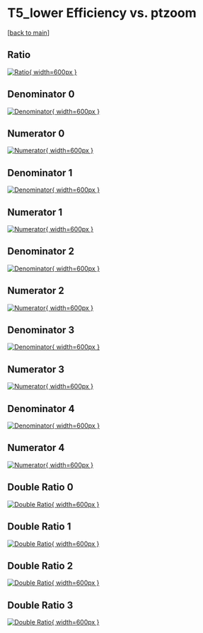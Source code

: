 # T5_lower Efficiency vs. ptzoom

[[back to main](./)]



## Ratio

[![Ratio](../mtv/var/T5_lower_vtr_0_1_eff_ptzoom.png){ width=600px }](../mtv/var/T5_lower_vtr_0_1_eff_ptzoom.pdf)

## Denominator 0

[![Denominator](../mtv/den/T5_lower_vtr_0_1_eff_ptzoom_den0.png){ width=600px }](../mtv/den/T5_lower_vtr_0_1_eff_ptzoom_den0.pdf)

## Numerator 0

[![Numerator](../mtv/num/T5_lower_vtr_0_1_eff_ptzoom_num0.png){ width=600px }](../mtv/num/T5_lower_vtr_0_1_eff_ptzoom_num0.pdf)

## Denominator 1

[![Denominator](../mtv/den/T5_lower_vtr_0_1_eff_ptzoom_den1.png){ width=600px }](../mtv/den/T5_lower_vtr_0_1_eff_ptzoom_den1.pdf)

## Numerator 1

[![Numerator](../mtv/num/T5_lower_vtr_0_1_eff_ptzoom_num1.png){ width=600px }](../mtv/num/T5_lower_vtr_0_1_eff_ptzoom_num1.pdf)

## Denominator 2

[![Denominator](../mtv/den/T5_lower_vtr_0_1_eff_ptzoom_den2.png){ width=600px }](../mtv/den/T5_lower_vtr_0_1_eff_ptzoom_den2.pdf)

## Numerator 2

[![Numerator](../mtv/num/T5_lower_vtr_0_1_eff_ptzoom_num2.png){ width=600px }](../mtv/num/T5_lower_vtr_0_1_eff_ptzoom_num2.pdf)

## Denominator 3

[![Denominator](../mtv/den/T5_lower_vtr_0_1_eff_ptzoom_den3.png){ width=600px }](../mtv/den/T5_lower_vtr_0_1_eff_ptzoom_den3.pdf)

## Numerator 3

[![Numerator](../mtv/num/T5_lower_vtr_0_1_eff_ptzoom_num3.png){ width=600px }](../mtv/num/T5_lower_vtr_0_1_eff_ptzoom_num3.pdf)

## Denominator 4

[![Denominator](../mtv/den/T5_lower_vtr_0_1_eff_ptzoom_den4.png){ width=600px }](../mtv/den/T5_lower_vtr_0_1_eff_ptzoom_den4.pdf)

## Numerator 4

[![Numerator](../mtv/num/T5_lower_vtr_0_1_eff_ptzoom_num4.png){ width=600px }](../mtv/num/T5_lower_vtr_0_1_eff_ptzoom_num4.pdf)

## Double Ratio 0

[![Double Ratio](../mtv/ratio/T5_lower_vtr_0_1_eff_ptzoom_ratio0.png){ width=600px }](../mtv/ratio/T5_lower_vtr_0_1_eff_ptzoom_ratio0.pdf)

## Double Ratio 1

[![Double Ratio](../mtv/ratio/T5_lower_vtr_0_1_eff_ptzoom_ratio1.png){ width=600px }](../mtv/ratio/T5_lower_vtr_0_1_eff_ptzoom_ratio1.pdf)

## Double Ratio 2

[![Double Ratio](../mtv/ratio/T5_lower_vtr_0_1_eff_ptzoom_ratio2.png){ width=600px }](../mtv/ratio/T5_lower_vtr_0_1_eff_ptzoom_ratio2.pdf)

## Double Ratio 3

[![Double Ratio](../mtv/ratio/T5_lower_vtr_0_1_eff_ptzoom_ratio3.png){ width=600px }](../mtv/ratio/T5_lower_vtr_0_1_eff_ptzoom_ratio3.pdf)


